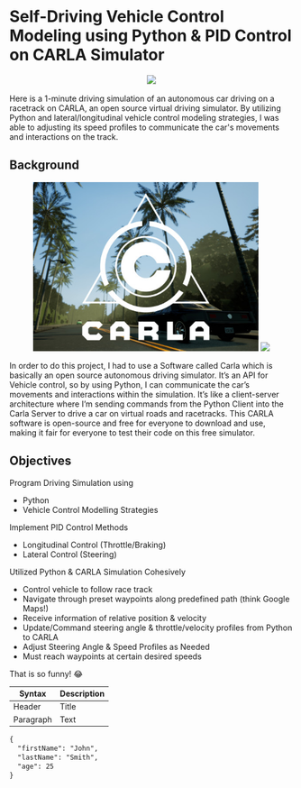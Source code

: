 # Self-Driving Vehicle Control Modeling using Python & PID Control on CARLA Simulator 
<p align="center">
  <a href="https://github.com/YusufWong/My-Portfolio/tree/main/Projects/Self-Driving-Vehicle-Control-Modeling-Project">
    <img src="https://github.com/YusufWong/My-Portfolio/blob/main/images/Car-Simulation.gif" width="600">
  </a>

</p>
Here is a 1-minute driving simulation of an autonomous car driving on a racetrack on CARLA, an open source virtual driving simulator. By utilizing Python and lateral/longitudinal vehicle control modeling strategies, I was able to adjusting its speed profiles to communicate the car's movements and interactions on the track.


## Background

<p align="center">
  <img src="https://github.com/YusufWong/My-Portfolio/blob/main/Projects/Self-Driving-Vehicle-Control-Modeling-Project/images/CARLA_logo.jpg"
  width = "400" />
  <img src="https://github.com/YusufWong/My-Portfolio/blob/main/Projects/Self-Driving-Vehicle-Control-Modeling-Project/SimulatorWithPython.png"
  width = "400" />
</p>


In order to do this project, I had to use a Software called Carla which is basically an open source autonomous driving simulator. It’s an API for Vehicle control, so by using Python, I can communicate the car’s movements and interactions within the simulation. It’s like a client-server architecture where I’m sending commands from the Python Client into the Carla Server to drive a car on virtual roads and racetracks. This CARLA software is open-source and free for everyone to download and use, making it fair for everyone to test their code on this free simulator.

## Objectives
Program Driving Simulation using 
- Python
- Vehicle Control Modelling Strategies

Implement PID Control Methods
- Longitudinal Control (Throttle/Braking)
- Lateral Control (Steering)

Utilized Python & CARLA Simulation Cohesively
- Control vehicle to follow race track
- Navigate through preset waypoints along predefined path (think Google Maps!)
- Receive information of relative position & velocity 
- Update/Command steering angle & throttle/velocity profiles from Python to CARLA
- Adjust Steering Angle & Speed Profiles as Needed
- Must reach waypoints at certain desired speeds




 That is so funny! :joy: 


| Syntax | Description |
| ----------- | ----------- |
| Header | Title |
| Paragraph | Text | 



```
{
  "firstName": "John",
  "lastName": "Smith",
  "age": 25
}
``` 
